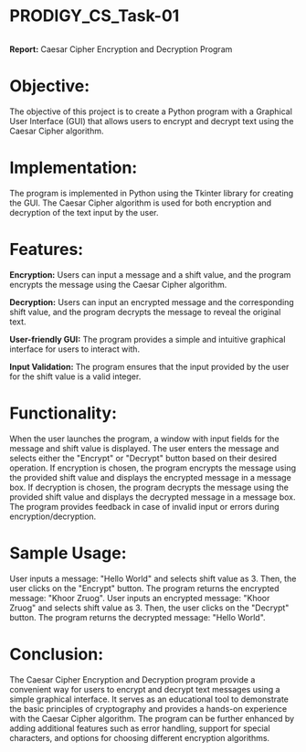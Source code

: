 # PRODIGY_CS_Task-01

```
```
__Report:__ Caesar Cipher Encryption and Decryption Program

# Objective:
The objective of this project is to create a Python program with a Graphical User Interface (GUI) that allows users to encrypt and decrypt text using the Caesar Cipher algorithm.

# Implementation:
The program is implemented in Python using the Tkinter library for creating the GUI. The Caesar Cipher algorithm is used for both encryption and decryption of the text input by the user.

# Features:
__Encryption:__ Users can input a message and a shift value, and the program encrypts the message using the Caesar Cipher algorithm.

__Decryption:__ Users can input an encrypted message and the corresponding shift value, and the program decrypts the message to reveal the original text.

__User-friendly GUI:__ The program provides a simple and intuitive graphical interface for users to interact with.

__Input Validation:__ The program ensures that the input provided by the user for the shift value is a valid integer.

# Functionality:
When the user launches the program, a window with input fields for the message and shift value is displayed.
The user enters the message and selects either the "Encrypt" or "Decrypt" button based on their desired operation.
If encryption is chosen, the program encrypts the message using the provided shift value and displays the encrypted message in a message box.
If decryption is chosen, the program decrypts the message using the provided shift value and displays the decrypted message in a message box.
The program provides feedback in case of invalid input or errors during encryption/decryption.

# Sample Usage:
User inputs a message: "Hello World" and selects shift value as 3. Then, the user clicks on the "Encrypt" button. The program returns the encrypted message: "Khoor Zruog".
User inputs an encrypted message: "Khoor Zruog" and selects shift value as 3. Then, the user clicks on the "Decrypt" button. The program returns the decrypted message: "Hello World".

# Conclusion:
The Caesar Cipher Encryption and Decryption program provide a convenient way for users to encrypt and decrypt text messages using a simple graphical interface. It serves as an educational tool to demonstrate the basic principles of cryptography and provides a hands-on experience with the Caesar Cipher algorithm. The program can be further enhanced by adding additional features such as error handling, support for special characters, and options for choosing different encryption algorithms.
